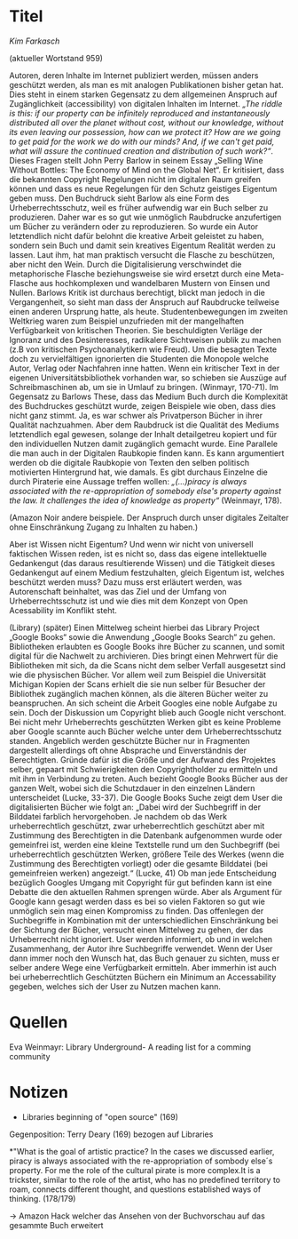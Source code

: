 
# Titel
*Kim Farkasch*

(aktueller Wortstand 959)

 Autoren, deren Inhalte im Internet publiziert werden, müssen anders geschützt werden, als man es mit analogen Publikationen bisher getan hat. Dies steht in einem starken Gegensatz zu dem allgemeinen Anspruch auf Zugänglichkeit (accessibility) von digitalen Inhalten im Internet.
*„The riddle is this: if our property can be infinitely reproduced and instantaneously distributed all over the planet without cost, without our knowledge, without its even leaving our possession, how can we protect it? How are we going to get paid for the work we do with our minds? And, if we can't get paid, what will assure the continued creation and distribution of such work?“*. Dieses Fragen stellt John Perry Barlow in seinem Essay „Selling Wine Without Bottles: The Economy of Mind on the Global Net“. Er kritisiert, dass die bekannten Copyright Regelungen nicht im digitalen Raum greifen können und dass es neue Regelungen für den Schutz geistiges Eigentum geben muss. 
Den Buchdruck sieht Barlow als eine Form des Urheberrechtsschutz, weil es früher aufwendig war ein Buch selber zu produzieren. Daher war es so gut wie unmöglich Raubdrucke anzufertigen um Bücher zu verändern oder zu reproduzieren. So wurde ein Autor letztendlich nicht dafür belohnt die kreative Arbeit geleistet zu haben, sondern sein Buch und damit sein kreatives Eigentum Realität werden zu lassen. Laut ihm, hat man praktisch versucht die Flasche zu beschützen, aber nicht den Wein.
Durch die Digitalisierung verschwindet die metaphorische Flasche beziehungsweise sie wird ersetzt durch eine Meta-Flasche aus hochkomplexen und wandelbaren Mustern von Einsen und Nullen.
Barlows Kritik ist durchaus berechtigt, blickt man jedoch in die Vergangenheit, so sieht man dass der Anspruch auf Raubdrucke teilweise einen anderen Ursprung hatte, als heute. Studentenbewegungen im zweiten Weltkrieg waren zum Beispiel unzufrieden mit der mangelhaften Verfügbarkeit von kritischen Theorien. Sie beschuldigten Verläge der Ignoranz und des Desinteresses, radikalere Sichtweisen publik zu machen (z.B von kritischen Psychoanalytikern wie Freud). Um die besagten Texte doch zu vervielfältigen ignorierten die Studenten die Monopole welche Autor, Verlag oder Nachfahren inne hatten. Wenn ein kritischer Text in der eigenen Universitätsbibliothek vorhanden war, so schieben sie Auszüge auf Schreibmaschinen ab, um sie in Umlauf zu bringen. (Winmayr, 170-71). Im Gegensatz zu Barlows These, dass das Medium Buch durch die Komplexität des Buchdruckes geschützt wurde, zeigen Beispiele wie oben, dass dies nicht ganz stimmt. Ja, es war schwer als Privatperson Bücher in ihrer Qualität nachzuahmen. Aber dem Raubdruck ist die Qualität des Mediums letztendlich egal gewesen, solange der Inhalt detailgetreu kopiert und für den individuellen Nutzen damit zugänglich gemacht wurde. Eine Parallele die man auch in der Digitalen Raubkopie finden kann. Es kann argumentiert werden ob die digitale Raubkopie von Texten den selben politisch motivierten Hintergrund hat, wie damals. Es gibt durchaus Einzelne die durch Piraterie eine Aussage treffen wollen: *„(...)piracy is always associated with the re-appropriation of somebody else's property against the law. It challenges the idea of knowledge as property“* (Weinmayr, 178). 

(Amazon Noir andere beispiele.
Der Anspruch durch unser digitales Zeitalter ohne Einschränkung Zugang zu Inhalten zu haben.)

Aber ist Wissen nicht Eigentum? Und wenn wir nicht von universell faktischen Wissen reden, ist es nicht so, dass das eigene intellektuelle Gedankengut (das daraus resultierende Wissen) und die Tätigkeit dieses Gedankengut auf einem Medium festzuhalten, gleich Eigentum ist, welches beschützt werden muss? Dazu muss erst erläutert werden, was Autorenschaft beinhaltet, was das Ziel und der Umfang von Urheberrechtsschutz ist und wie dies mit dem Konzept von Open Acessability im Konflikt steht.

(Library)
(später)
Einen Mittelweg scheint hierbei das Library Project „Google Books“ sowie die Anwendung „Google Books Search“ zu gehen. Bibliotheken erlaubten es Google Books ihre Bücher zu scannen, und somit digital für die Nachwelt zu archivieren. Dies bringt einen Mehrwert für die Bibliotheken mit sich, da die Scans nicht dem selber Verfall ausgesetzt sind wie die physischen Bücher.  Vor allem weil zum Beispiel die Universität Michigan Kopien der Scans erhielt die sie nun selber für Besucher der Bibliothek zugänglich machen können, als die älteren Bücher weiter zu beanspruchen. An sich scheint die Arbeit Googles eine noble Aufgabe zu sein. Doch der Diskussion um Copyright blieb auch Google nicht verschont. Bei nicht mehr Urheberrechts geschützten Werken gibt es keine Probleme aber Google scannte auch Bücher welche unter dem Urheberrechtsschutz standen. Angeblich werden geschützte Bücher nur in Fragmenten dargestellt allerdings oft ohne Absprache und Einverständnis der Berechtigten. Gründe dafür ist die Größe und der Aufwand des Projektes selber, gepaart mit Schwierigkeiten den Copyrightholder zu ermitteln und mit ihm in Verbindung zu treten. Auch bezieht Google Books Bücher aus der ganzen Welt, wobei sich die Schutzdauer in den einzelnen Ländern unterscheidet (Lucke, 33-37).
Die Google Books Suche zeigt dem User die digitalisierten Bücher wie folgt an: „Dabei wird der Suchbegriff in der Bilddatei farblich hervorgehoben. Je nachdem ob das Werk urheberrechtlich geschützt, zwar urheberrechtlich geschützt aber mit Zustimmung des Berechtigten in die Datenbank aufgenommen wurde oder gemeinfrei ist, werden eine kleine Textstelle rund um den Suchbegriff (bei urheberrechtlich geschützten Werken, größere Teile des Werkes (wenn die Zustimmung des Berechtigten vorliegt) oder die gesamte Bilddatei (bei gemeinfreien werken) angezeigt.“ (Lucke, 41)
Ob man jede Entscheidung bezüglich Googles Umgang mit Copyright für gut befinden kann ist eine Debatte die den aktuellen Rahmen sprengen würde. Aber als Argument für Google kann gesagt werden dass es bei so vielen Faktoren so gut wie unmöglich sein mag einen Kompromiss zu finden. Das offenlegen der Suchbegriffe in Kombination mit der unterschiedlichen Einschränkung bei der Sichtung der Bücher, versucht einen Mittelweg zu gehen, der das Urheberrecht nicht ignoriert. User werden informiert, ob und in welchen Zusammenhang, der Autor ihre Suchbegriffe verwendet. Wenn der User dann immer noch den Wunsch hat, das Buch genauer zu sichten, muss er selber andere Wege eine Verfügbarkeit ermitteln. Aber immerhin ist auch bei urheberrechtlich Geschützten Büchern ein Minimum an Accessability gegeben, welches sich der User zu Nutzen machen kann.
 
 
 
 
 
 
 
 
 # Quellen


 
 
 Eva Weinmayr: Library Underground- A reading list for a comming community
 
 
 # Notizen
 
  * Libraries beginning of "open source" (169)
  
  Gegenposition: Terry Deary (169) bezogen auf Libraries
  
  *"What is the goal of artistic practice? In the cases we discussed earlier, piracy is always associated with the re-appropriation of sombody else´s property. For me the role of the cultural pirate is more complex.It is a trickster, similar to the role of the artist, who has no predefined territory to roam, connects different thought, and questions established ways of thinking. (178/179)
         
  -> Amazon Hack welcher das Ansehen von der Buchvorschau auf das gesammte Buch erweitert
 


  
  
  
         
